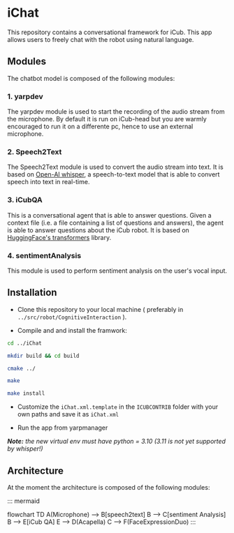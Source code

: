 # iChat
This repository contains a conversational framework for iCub. 
This app allows users to freely chat with the robot using natural language.

## Modules
The chatbot model is composed of the following modules:
### 1. yarpdev
The yarpdev module is used to start the recording of the audio stream from the microphone.
By default it is run on iCub-head but you are warmly encouraged to run it on a differente pc, hence to use an external microphone.

### 2. Speech2Text
The Speech2Text module is used to convert the audio stream into text. It is based on [Open-AI whisper](https://github.com/openai/whisper), a speech-to-text model that is able to convert speech into text in real-time.

### 3. iCubQA
This is a conversational agent that is able to answer questions.
Given a context file (i.e. a file containing a list of questions and answers), the agent is able to answer questions about the iCub robot.
It is based on [HuggingFace's transformers](https://huggingface.co/) library.

### 4. sentimentAnalysis
This module is used to perform sentiment analysis on the user's vocal input.

## Installation
- Clone this repository to your local machine ( preferably in  `../src/robot/CognitiveInteraction` ).

- Compile and and install the framwork:
```bash
cd ../iChat

mkdir build && cd build

cmake ../

make

make install
```

- Customize the `iChat.xml.template` in the `ICUBCONTRIB` folder with your own paths and save it as `iChat.xml`

- Run the app from yarpmanager

***Note:*** *the new virtual env must have python = 3.10 (3.11 is not yet supported by whisper!)*

## Architecture
At the moment the architecture is composed of the following modules:

::: mermaid

flowchart TD
    A(Microphone) --> B[speech2text]
    B --> C[sentiment Analysis]
    B --> E[iCub QA]
    E --> D(Acapella)
    C --> F(FaceExpressionDuo)
:::

